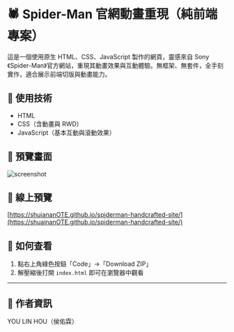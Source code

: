 # 🕷️ Spider-Man 官網動畫重現（純前端專案）

這是一個使用原生 HTML、CSS、JavaScript 製作的網頁，靈感來自 Sony《Spider-Man》官方網站，重現其動畫效果與互動體驗。無框架、無套件，全手刻實作，適合展示前端切版與動畫能力。

## 🔧 使用技術
- HTML
- CSS（含動畫與 RWD）
- JavaScript（基本互動與滾動效果）

## 📸 預覽畫面
![screenshot](https://shuainanOTE.github.io/spiderman-handcrafted-site/YuYu_spderman/bootstrap/picture/spidermansony.png)

## 🚀 線上預覽
[https://shuiananOTE.github.io/spiderman-handcrafted-site/](https://shuainanOTE.github.io/spiderman-handcrafted-site/)

## 📁 如何查看
1. 點右上角綠色按鈕「Code」→「Download ZIP」
2. 解壓縮後打開 `index.html` 即可在瀏覽器中觀看

---

## 👤 作者資訊
YOU LIN HOU（侯佑霖） 
